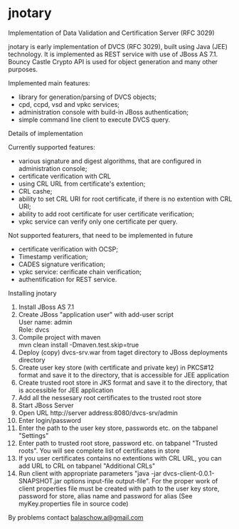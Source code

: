 jnotary
=======

Implementation of Data Validation and Certification Server (RFC 3029)

jnotary is early implementation of DVCS (RFC 3029), built using Java (JEE) technology.
It is implemented as REST service with use of JBoss AS 7.1. Bouncy Castle Crypto API is used for object generation and many other purposes.

Implemented main features:
- library for generation/parsing of DVCS objects;
- cpd, ccpd, vsd and vpkc services;
- administration console with build-in JBoss authentication;
- simple command line client to execute DVCS query.

Details of implementation

Currently supported features:
- various signature and digest algorithms, that are configured in administration console;
- certificate verification with CRL
- using CRL URL from certificate's extention;
- CRL cashe;
- ability to set CRL URI for root certificate, if there is no extention with CRL URI;
- ability to add root certificate for user certificate verification;
- vpkc service can verify only one certificate per query.


Not supported featurers, that need to be implemented in future
- certificate verification with OCSP;
- Timestamp verification;
- CADES signature verification;
- vpkc service: cerificate chain verification;
- authentification for REST service.


Installing jnotary

1. Install JBoss AS 7.1
2. Create JBoss "application user" with add-user script  
User name: admin  
Role: dvcs  
3. Compile project with maven  
mvn clean install -Dmaven.test.skip=true
4. Deploy (copy) dvcs-srv.war from taget directory to JBoss deployments directory
5. Create user key store (with certificate and private key) in PKCS#12 format and save it to the directory, that is accessible for JEE application
6. Create trusted root store in JKS format and save it to the directory, that is accessible for JEE application
7. Add all the nessesary root certificates to the trusted root store
8. Start JBoss Server
9. Open URL http://server address:8080/dvcs-srv/admin
10. Enter login/password
11. Enter the path to the user key store, passwords etc. on the tabpanel "Settings"
12. Enter path to trusted root store, password etc. on tabpanel "Trusted roots". You will see complete list of certificates in store
13. If you user certificates contains no extentions with CRL URL, you can add URL to CRL on tabpanel "Additional CRLs"
14. Run client with appropriate parameters "java -jar dvcs-client-0.0.1-SNAPSHOT.jar options input-file output-file".
For the proper work of client properties file must be created with path to the user key store, password for store, alias name and password for alias
(See myKey.properties file in source code)

By problems contact 
balaschow.a@gmail.com



